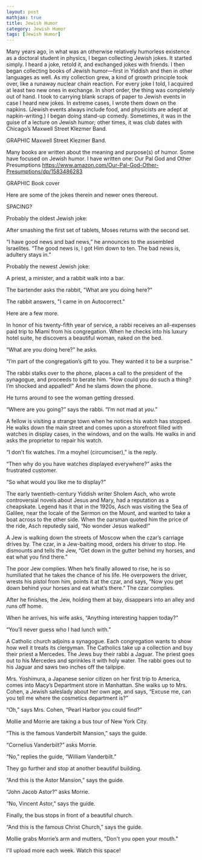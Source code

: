 ```yaml
---
layout: post
mathjax: true
title: Jewish Humor
category: Jewish Humor
tags: [Jewish Humor]
---
```



Many years ago, in what was an otherwise relatively humorless existence as a doctoral student in physics, I began collecting Jewish jokes. It started simply. I heard a joke, retold it, and exchanged jokes with friends. I then began collecting books of Jewish humor—first in Yiddish and then in other languages as well. As my collection grew, a kind of growth principle took over, like a runaway nuclear chain reaction. For every joke I told, I acquired at least two new ones in exchange. In short order, the thing was completely out of hand. I took to carrying blank scraps of paper to Jewish events in case I heard new jokes. In extreme cases, I wrote them down on the napkins. (Jewish events always include food, and physicists are adept at napkin-writing.) I began doing stand-up comedy. Sometimes, it was in the guise of a lecture on Jewish humor; other times, it was club dates with Chicago’s Maxwell Street Klezmer Band. 

GRAPHIC Maxwell Street Klezmer Band. 

Many books are written about the meaning and purpose(s) of humor. Some have focused on Jewish humor. I have written one: 
Our Pal God and Other Presumptions
https://www.amazon.com/Our-Pal-God-Other-Presumptions/dp/1583486283

GRAPHIC Book cover

Here are some of the jokes therein and newer ones thereout.

SPACING?

Probably the oldest Jewish joke:

After smashing the first set of tablets, Moses returns with the second set.

“I have good news and bad news,” he announces to the assembled Israelites. “The good news is, I got Him down to ten. The bad news is, adultery stays in.”

Probably the newest Jewish joke:


A priest, a minister, and a rabbit walk into a bar.  

The bartender asks the rabbit, "What are you doing here?" 

The rabbit answers, "I came in on Autocorrect."


Here are a few more.


In honor of his twenty-fifth year of service, a rabbi receives an all-expenses paid trip to Miami from his congregation. When he checks into his luxury hotel suite, he discovers a beautiful woman, naked on the bed.

“What are you doing here?” he asks.

“I’m part of the congregation’s gift to you. They wanted it to be a surprise.”

The rabbi stalks over to the phone, places a call to the president of the synagogue, and proceeds to berate him. “How could you do such a thing? I’m shocked and appalled!” And he slams down the phone.

He turns around to see the woman getting dressed. 

“Where are you going?” says the rabbi. “I’m not mad at *you*.”


A fellow is visiting a strange town when he notices his watch has stopped. He walks down the main street and comes upon a storefront filled with watches in display cases, in the windows, and on the walls. He walks in and asks the proprietor to repair his watch.

“I don’t fix watches. I’m a moyhel (circumciser),” is the reply.

“Then why do you have watches displayed everywhere?” asks the frustrated customer.

“So what would you like me to display?”


The early twentieth-century Yiddish writer Sholem Asch, who wrote controversial novels about Jesus and Mary, had a reputation as a cheapskate. Legend has it that in the 1920s, Asch was visiting the Sea of Galilee, near the locale of the Sermon on the Mount, and wanted to take a boat across to the other side. When the oarsman quoted him the price of the ride, Asch reputedly said, “No wonder Jesus walked!”


A Jew is walking down the streets of Moscow when the czar’s carriage drives by. The czar, in a Jew-baiting mood, orders his driver to stop. He dismounts and tells the Jew, “Get down in the gutter behind my horses, and eat what you find there.”

The poor Jew complies. When he’s finally allowed to rise, he is so humiliated that he takes the chance of his life. He overpowers the driver, wrests his pistol from him, points it at the czar, and says, “Now you get down behind your horses and eat what’s there.” The czar complies.

After he finishes, the Jew, holding them at bay, disappears into an alley and runs off home.

When he arrives, his wife asks, “Anything interesting happen today?”

“You’ll never guess who I had lunch with.”


A Catholic church adjoins a synagogue. Each congregation wants to show how well it treats its clergyman. The Catholics take up a collection and buy their priest a Mercedes. The Jews buy their rabbi a Jaguar. The priest goes out to his Mercedes and sprinkles it with holy water. The rabbi goes out to his Jaguar and saws two inches off the tailpipe.

Mrs. Yoshimura, a Japanese senior citizen on her first trip to America, comes into Macy’s Department store in Manhattan. She walks up to Mrs. Cohen, a Jewish saleslady about her own age, and says, “Excuse me, can you tell me where the cosmetics department is?”

“Oh,” says Mrs. Cohen, “Pearl Harbor you could find?”


Mollie and Morrie are taking a bus tour of New York City.

“This is the famous Vanderbilt Mansion,” says the guide.

“Cornelius Vanderbilt?” asks Morrie.

“No,” replies the guide, “William Vanderbilt.”

They go further and stop at another beautiful building.

“And this is the Astor Mansion,” says the guide.

“John Jacob Astor?” asks Morrie.

“No, Vincent Astor,” says the guide.

Finally, the bus stops in front of a beautiful church.

“And this is the famous Christ Church,” says the guide.

Mollie grabs Morrie’s arm and mutters, “Don't you open your mouth."


I'll upload more each week. Watch this space!  




















